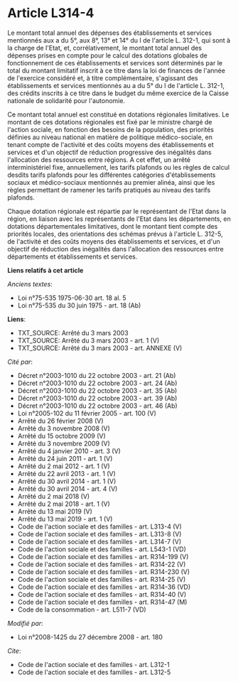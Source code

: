 # Article L314-4

Le montant total annuel des dépenses des établissements et services mentionnés aux a du 5°, aux 8°, 13° et 14° du I de
l'article L. 312-1, qui sont à la charge de l'Etat, et, corrélativement, le montant total annuel des dépenses prises en
compte pour le calcul des dotations globales de fonctionnement de ces établissements et services sont déterminés par le total
du montant limitatif inscrit à ce titre dans la loi de finances de l'année de l'exercice considéré et, à titre
complémentaire, s'agissant des établissements et services mentionnés au a du 5° du I de l'article L. 312-1, des crédits
inscrits à ce titre dans le budget du même exercice de la Caisse nationale de solidarité pour l'autonomie. 

Ce montant total annuel est constitué en dotations régionales limitatives. Le montant de ces dotations régionales est fixé
par le ministre chargé de l'action sociale, en fonction des besoins de la population, des priorités définies au niveau
national en matière de politique médico-sociale, en tenant compte de l'activité et des coûts moyens des établissements et
services et d'un objectif de réduction progressive des inégalités dans l'allocation des ressources entre régions. A cet
effet, un arrêté interministériel fixe, annuellement, les tarifs plafonds ou les règles de calcul desdits tarifs plafonds
pour les différentes catégories d'établissements sociaux et médico-sociaux mentionnés au premier alinéa, ainsi que les règles
permettant de ramener les tarifs pratiqués au niveau des tarifs plafonds. 

Chaque dotation régionale est répartie par le représentant de l'Etat dans la région, en liaison avec les représentants de
l'Etat dans les départements, en dotations départementales limitatives, dont le montant tient compte des priorités locales,
des orientations des schémas prévus à l'article L. 312-5, de l'activité et des coûts moyens des établissements et services,
et d'un objectif de réduction des inégalités dans l'allocation des ressources entre départements et établissements et
services.

**Liens relatifs à cet article**

_Anciens textes_:

  - Loi n°75-535 1975-06-30 art. 18 al. 5
  - Loi n°75-535 du 30 juin 1975 - art. 18 (Ab)

**Liens**:

  - TXT_SOURCE: Arrêté du 3 mars 2003
  - TXT_SOURCE: Arrêté du 3 mars 2003 - art. 1 (V)
  - TXT_SOURCE: Arrêté du 3 mars 2003 - art. ANNEXE (V)

_Cité par_:

  - Décret n°2003-1010 du 22 octobre 2003 - art. 21 (Ab)
  - Décret n°2003-1010 du 22 octobre 2003 - art. 24 (Ab)
  - Décret n°2003-1010 du 22 octobre 2003 - art. 35 (Ab)
  - Décret n°2003-1010 du 22 octobre 2003 - art. 39 (Ab)
  - Décret n°2003-1010 du 22 octobre 2003 - art. 46 (Ab)
  - Loi n°2005-102 du 11 février 2005 - art. 100 (V)
  - Arrêté du 26 février 2008 (V)
  - Arrêté du 3 novembre 2008 (V)
  - Arrêté du 15 octobre 2009 (V)
  - Arrêté du 3 novembre 2009 (V)
  - Arrêté du 4 janvier 2010 - art. 3 (V)
  - Arrêté du 24 juin 2011 - art. 1 (V)
  - Arrêté du 2 mai 2012 - art. 1 (V)
  - Arrêté du 22 avril 2013 - art. 1 (V)
  - Arrêté du 30 avril 2014 - art. 1 (V)
  - Arrêté du 30 avril 2014 - art. 4 (V)
  - Arrêté du 2 mai 2018 (V)
  - Arrêté du 2 mai 2018 - art. 1 (V)
  - Arrêté du 13 mai 2019 (V)
  - Arrêté du 13 mai 2019 - art. 1 (V)
  - Code de l'action sociale et des familles - art. L313-4 (V)
  - Code de l'action sociale et des familles - art. L313-8 (V)
  - Code de l'action sociale et des familles - art. L314-7 (V)
  - Code de l'action sociale et des familles - art. L543-1 (VD)
  - Code de l'action sociale et des familles - art. R314-199 (V)
  - Code de l'action sociale et des familles - art. R314-22 (V)
  - Code de l'action sociale et des familles - art. R314-230 (V)
  - Code de l'action sociale et des familles - art. R314-25 (V)
  - Code de l'action sociale et des familles - art. R314-36 (VD)
  - Code de l'action sociale et des familles - art. R314-40 (V)
  - Code de l'action sociale et des familles - art. R314-47 (M)
  - Code de la consommation - art. L511-7 (VD)

_Modifié par_:

  - Loi n°2008-1425 du 27 décembre 2008 - art. 180

_Cite_:

  - Code de l'action sociale et des familles - art. L312-1
  - Code de l'action sociale et des familles - art. L312-5
